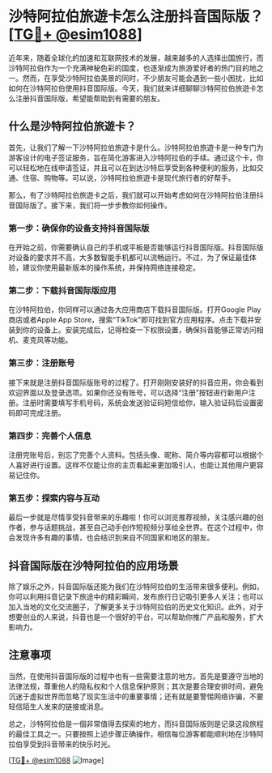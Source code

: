 # 沙特阿拉伯旅遊卡怎么注册抖音国际版？[[TG💪+ @esim1088](https://t.me/s/esim1088)]

近年来，随着全球化的加速和互联网技术的发展，越来越多的人选择出国旅行，而沙特阿拉伯作为一个充满神秘色彩的国度，也逐渐成为旅游爱好者的热门目的地之一。然而，在享受沙特阿拉伯美景的同时，不少朋友可能会遇到一些小困扰，比如如何在沙特阿拉伯使用抖音国际版。今天，我们就来详细聊聊沙特阿拉伯旅遊卡怎么注册抖音国际版，希望能帮助到有需要的朋友。

## 什么是沙特阿拉伯旅遊卡？

首先，让我们了解一下沙特阿拉伯旅遊卡是什么。沙特阿拉伯旅遊卡是一种专门为游客设计的电子签证服务，旨在简化游客进入沙特阿拉伯的手续。通过这个卡，你可以轻松地在线申请签证，并且可以在到达沙特后享受到各种便利的服务，比如交通、住宿、购物等。可以说，沙特阿拉伯旅遊卡是现代旅行者的好帮手。

那么，有了沙特阿拉伯旅遊卡之后，我们就可以开始考虑如何在沙特阿拉伯注册抖音国际版了。接下来，我们将一步步教你如何操作。

### 第一步：确保你的设备支持抖音国际版

在开始之前，你需要确认自己的手机或平板是否能够运行抖音国际版。抖音国际版对设备的要求并不高，大多数智能手机都可以流畅运行。不过，为了保证最佳体验，建议你使用最新版本的操作系统，并保持网络连接稳定。

### 第二步：下载抖音国际版应用

在沙特阿拉伯，你同样可以通过各大应用商店下载抖音国际版。打开Google Play商店或者Apple App Store，搜索“TikTok”即可找到官方应用程序。点击下载并安装到你的设备上。安装完成后，记得检查一下权限设置，确保抖音能够正常访问相机、麦克风等功能。

### 第三步：注册账号

接下来就是注册抖音国际版账号的过程了。打开刚刚安装好的抖音应用，你会看到欢迎界面以及登录选项。如果你还没有账号，可以选择“注册”按钮进行新用户注册。注册时需要填写手机号码，系统会发送验证码短信给你，输入验证码后设置密码即可完成注册。

### 第四步：完善个人信息

注册完账号后，别忘了完善个人资料。包括头像、昵称、简介等内容都可以根据个人喜好进行设置。这样不仅能让你的主页看起来更加吸引人，也能让其他用户更容易记住你。

### 第五步：探索内容与互动

最后一步就是尽情享受抖音带来的乐趣啦！你可以浏览推荐视频，关注感兴趣的创作者，参与话题挑战，甚至自己动手创作短视频分享给全世界。在这个过程中，你会发现许多有趣的事情，也会结识到来自不同国家和地区的朋友。

## 抖音国际版在沙特阿拉伯的应用场景

除了娱乐之外，抖音国际版还能为我们在沙特阿拉伯的生活带来很多便利。例如，你可以利用抖音记录下旅途中的精彩瞬间，发布旅行日记吸引更多人关注；也可以加入当地的文化交流圈子，了解更多关于沙特阿拉伯的历史文化知识。此外，对于想要创业的人来说，抖音也是一个很好的平台，可以帮助你推广产品和服务，扩大影响力。

## 注意事项

当然，在使用抖音国际版的过程中也有一些需要注意的地方。首先是要遵守当地的法律法规，尊重他人的隐私权和个人信息保护原则；其次是要合理安排时间，避免沉迷于虚拟世界而忽略了现实生活中的重要事情；还有就是要警惕网络诈骗，不要轻信陌生人发来的链接或消息。

总之，沙特阿拉伯是一個非常值得去探索的地方，而抖音国际版则是记录这段旅程的最佳工具之一。只要按照上述步骤正确操作，相信每位游客都能顺利地在沙特阿拉伯享受到抖音带来的快乐时光。

[[TG💪+ @esim1088](https://t.me/s/esim1088) ![Image](https://i.postimg.cc/4NQfJmqS/Snipaste-2025-05-13-00-14-12.png)]